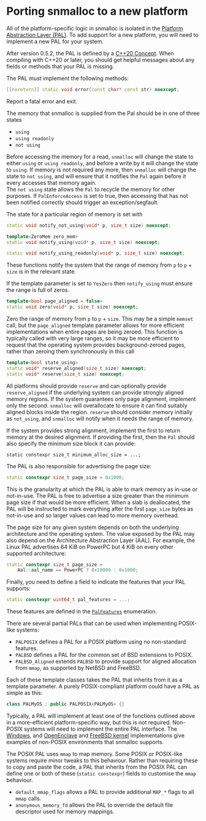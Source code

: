 Porting snmalloc to a new platform
==================================

All of the platform-specific logic in snmalloc is isolated in the [Platform
Abstraction Layer (PAL)](src/pal).
To add support for a new platform, you will need to implement a new PAL for
your system.

After version 0.5.2, the PAL is defined by a [C++20 Concept](../src/pal/pal_concept.h).
When compiling with C++20 or later, you should get helpful messages about any fields or methods that your PAL is missing.

The PAL must implement the following methods:

```c++
[[noreturn]] static void error(const char* const str) noexcept;
```
Report a fatal error and exit.

The memory that snmalloc is supplied from the Pal should be in one of three
states

* `using`
* `using readonly`
* `not using`

Before accessing the memory for a read, `snmalloc` will change the state to 
either `using` or `using readonly`,
and before a write by it will change the state to `using`.
If memory is not required any more, then `snmalloc` will change the state to
`not using`, and will ensure that it notifies the `Pal` again
before it every accesses that memory again.  
The `not using` state allows the `Pal` to recycle the memory for other purposes.
If `PalEnforceAccess` is set to true, then accessing that has not been notified
correctly should trigger an exception/segfault.

The state for a particular region of memory is set with 
```c++
static void notify_not_using(void* p, size_t size) noexcept;

template<ZeroMem zero_mem>
static void notify_using(void* p, size_t size) noexcept;

static void notify_using_readonly(void* p, size_t size) noexcept;
```
These functions notify the system that the range of memory from `p` to `p` + 
`size` is in the relevant state.

If the template parameter is set to `YesZero` then `notify_using` must ensure
the range is full of zeros.

```c++
template<bool page_aligned = false>
static void zero(void* p, size_t size) noexcept;
```
Zero the range of memory from `p` to `p` + `size`.
This may be a simple `memset` call, but the `page_aligned` template parameter
allows for more efficient implementations when entire pages are being zeroed.
This function is typically called with very large ranges, so it may be more
efficient to request that the operating system provides background-zeroed
pages, rather than zeroing them synchronously in this call

```c++
template<bool state_using>
static void* reserve_aligned(size_t size) noexcept;
static void* reserve(size_t size) noexcept;
```
All platforms should provide `reserve` and can optionally provide
`reserve_aligned` if the underlying system can provide strongly aligned 
memory regions.
If the system guarantees only page alignment, implement only the second. `snmalloc` will
overallocate to ensure it can find suitably aligned blocks inside the region.
`reserve` should consider memory initially as `not_using`, and `snmalloc` will notify when it 
needs the range of memory.

If the system provides strong alignment, implement the first to return memory
at the desired alignment. If providing the first, then the `Pal` should also 
specify the minimum size block it can provide: 
```
static constexpr size_t minimum_alloc_size = ...;
```

The PAL is also responsible for advertising the page size:

```c++
static constexpr size_t page_size = 0x1000;
```

This is the granularity at which the PAL is able to mark memory as in-use or not-in-use.
The PAL is free to advertise a size greater than the minimum page size if that would be more efficient.
When a slab is deallocated, the PAL will be instructed to mark everything after the first `page_size` bytes as not-in-use and so larger values can lead to more memory overhead.

The page size for any given system depends on both the underlying architecture and the operating system.
The value exposed by the PAL may also depend on the Architecture Abstraction Layer (AAL).
For example, the Linux PAL advertises 64 KiB on PowerPC but 4 KiB on every other supported architecture:

```c++
static constexpr size_t page_size =
	Aal::aal_name == PowerPC ? 0x10000 : 0x1000;
```

Finally, you need to define a field to indicate the features that your PAL supports:
```c++
static constexpr uint64_t pal_features = ...;
```

These features are defined in the [`PalFeatures`](src/pal/pal_consts.h) enumeration.

There are several partial PALs that can be used when implementing POSIX-like systems:

 - `PALPOSIX` defines a PAL for a POSIX platform using no non-standard features.
 - `PALBSD` defines a PAL for the common set of BSD extensions to POSIX.
 - `PALBSD_Aligned` extends `PALBSD` to provide support for aligned allocation
   from `mmap`, as supported by NetBSD and FreeBSD.

Each of these template classes takes the PAL that inherits from it as a
template parameter.
A purely POSIX-compliant platform could have a PAL as simple as this:

```c++
class PALMyOS : public PALPOSIX<PALMyOS> {}
```

Typically, a PAL will implement at least one of the functions outlined above in
a more-efficient platform-specific way, but this is not required.
Non-POSIX systems will need to implement the entire PAL interface.
The [Windows](src/pal/pal_windows.h), and
[OpenEnclave](src/pal/pal_open_enclave.h) and
[FreeBSD kernel](src/pal/pal_freebsd_kernel.h) implementations give examples of
non-POSIX environments that snmalloc supports.

The POSIX PAL uses `mmap` to map memory.
Some POSIX or POSIX-like systems require minor tweaks to this behaviour.
Rather than requiring these to copy and paste the code, a PAL that inherits from the POSIX PAL can define one or both of these (`static constexpr`) fields to customise the `mmap` behaviour.

 - `default_mmap_flags` allows a PAL to provide additional `MAP_*`
    flags to all `mmap` calls.
 - `anonymous_memory_fd` allows the PAL to override the default file
   descriptor used for memory mappings.

